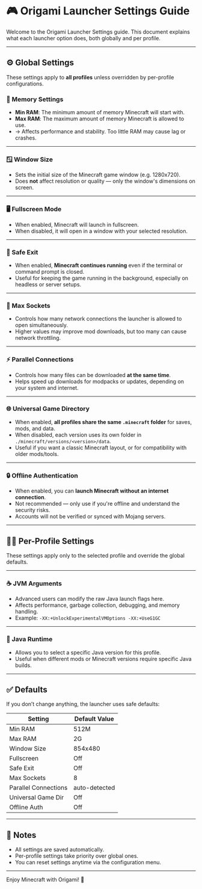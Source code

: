 # 🎮 Origami Launcher Settings Guide

Welcome to the Origami Launcher Settings guide. This document explains what each launcher option does, both globally and per profile.

---

## ⚙️ Global Settings

These settings apply to **all profiles** unless overridden by per-profile configurations.

### 💾 Memory Settings

* **Min RAM**: The minimum amount of memory Minecraft will start with.
* **Max RAM**: The maximum amount of memory Minecraft is allowed to use.
* → Affects performance and stability. Too little RAM may cause lag or crashes.

---

### 🪟 Window Size

* Sets the initial size of the Minecraft game window (e.g. 1280x720).
* Does **not** affect resolution or quality — only the window's dimensions on screen.

---

### 🖥️ Fullscreen Mode

* When enabled, Minecraft will launch in fullscreen.
* When disabled, it will open in a window with your selected resolution.

---

### 🔌 Safe Exit

* When enabled, **Minecraft continues running** even if the terminal or command prompt is closed.
* Useful for keeping the game running in the background, especially on headless or server setups.

---

### 🔗 Max Sockets

* Controls how many network connections the launcher is allowed to open simultaneously.
* Higher values may improve mod downloads, but too many can cause network throttling.

---

### ⚡ Parallel Connections

* Controls how many files can be downloaded **at the same time**.
* Helps speed up downloads for modpacks or updates, depending on your system and internet.

---

### 🌐 Universal Game Directory

* When enabled, **all profiles share the same `.minecraft` folder** for saves, mods, and data.
* When disabled, each version uses its own folder in `./minecraft/versions/<version>/data`.
* Useful if you want a classic Minecraft layout, or for compatibility with older mods/tools.

---

### 🔒 Offline Authentication

* When enabled, you can **launch Minecraft without an internet connection**.
* Not recommended — only use if you're offline and understand the security risks.
* Accounts will not be verified or synced with Mojang servers.

---

## 🧍‍♂️ Per-Profile Settings

These settings apply only to the selected profile and override the global defaults.

---

### ☕ JVM Arguments

* Advanced users can modify the raw Java launch flags here.
* Affects performance, garbage collection, debugging, and memory handling.
* Example: `-XX:+UnlockExperimentalVMOptions -XX:+UseG1GC`

---

### 🧬 Java Runtime

* Allows you to select a specific Java version for this profile.
* Useful when different mods or Minecraft versions require specific Java builds.

---

## ✅ Defaults

If you don’t change anything, the launcher uses safe defaults:

| Setting              | Default Value     |
| -------------------- | ----------------- |
| Min RAM              | 512M              |
| Max RAM              | 2G                |
| Window Size          | 854x480           |
| Fullscreen           | Off               |
| Safe Exit            | Off               |
| Max Sockets          | 8                 |
| Parallel Connections | auto-detected     |
| Universal Game Dir   | Off               |
| Offline Auth         | Off               |

---

## 📝 Notes

* All settings are saved automatically.
* Per-profile settings take priority over global ones.
* You can reset settings anytime via the configuration menu.

---

Enjoy Minecraft with Origami! 💖
